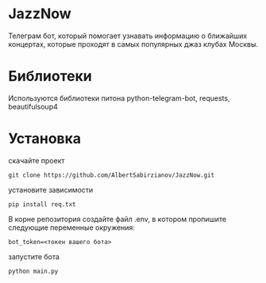 # JazzNow
Телеграм бот, который помогает узнавать информацию о ближайших концертах, которые проходят в самых популярных джаз клубах Москвы.
# Библиотеки
Используются библиотеки питона python-telegram-bot, requests, beautifulsoup4
# Установка
скачайте проект
```
git clone https://github.com/AlbertSabirzianov/JazzNow.git
```
установите зависимости
```
pip install req.txt
```
В корне репозитория создайте файл .env, в котором пропишите следующие переменные окружения:
```.env
bot_token=<токен вашего бота>
```
запустите бота
```bash
python main.py
```
